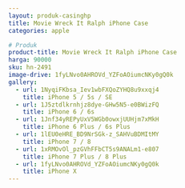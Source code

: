 ```yaml
---
layout: produk-casinghp
title: Movie Wreck It Ralph iPhone Case
categories: apple

# Produk
product-title: Movie Wreck It Ralph iPhone Case
harga: 90000
sku: hn-2491
image-drive: 1fyLNvo0AHROVd_YZFoAOiumcNKy0gQ0k
gallery:
  - url: 1NyqiFKbsa_Iev1wbFXQoZYHQ8u9xxqj4
    title: iPhone 5 / 5s / SE
  - url: 1J5ztdlkrnhjz8dye-GHw5N5-e0BWizFQ
    title: iPhone 6 / 6s
  - url: 1Jnf34yREPyUxV5WGb0owxjUUHjm7xMkH
    title: iPhone 6 Plus / 6s Plus
  - url: 1lEU0eHRE_BD9NrSGk-z_SAHVuBDMItMY
    title: iPhone 7 / 8
  - url: 1xRMOvOl_pzGVhFFbCT5s9ANALm1-e807
    title: iPhone 7 Plus / 8 Plus
  - url: 1fyLNvo0AHROVd_YZFoAOiumcNKy0gQ0k
    title: iPhone X
---
```

